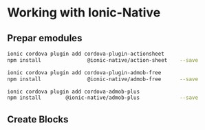 # Working with Ionic-Native

## Prepar emodules

```bash
ionic cordova plugin add cordova-plugin-actionsheet
npm install               @ionic-native/action-sheet    --save

ionic cordova plugin add cordova-plugin-admob-free
npm install               @ionic-native/admob-free      --save

ionic cordova plugin add cordova-admob-plus
npm install        @ionic-native/admob-plus             --save

```

## Create Blocks
